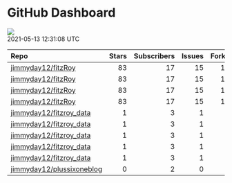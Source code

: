 GitHub Dashboard
================

![](https://github.com/jimmyday12/status/workflows/Render%20Status/badge.svg)  
2021-05-13 12:31:08 UTC

| Repo                                                                      | Stars | Subscribers | Issues | Forks | Status                                                                                                                                                                               | Commit                                                                                                                                                                               |
| :------------------------------------------------------------------------ | ----: | ----------: | -----: | ----: | :----------------------------------------------------------------------------------------------------------------------------------------------------------------------------------- | :----------------------------------------------------------------------------------------------------------------------------------------------------------------------------------- |
| [jimmyday12/fitzRoy](https://github.com/jimmyday12/fitzRoy)               |    83 |          17 |     15 |    19 | [![](https://github.com/jimmyday12/fitzRoy/workflows/R-CMD-check/badge.svg)](https://github.com/jimmyday12/fitzRoy/actions/runs/831981190)                                           | <a href="https://github.com/jimmyday12/fitzRoy/commit/2394e1378837238940a887332ef2748122d69548" title="fixes #147 - updating error message for `check_source`">2394e1</a>            |
| [jimmyday12/fitzRoy](https://github.com/jimmyday12/fitzRoy)               |    83 |          17 |     15 |    19 | [![](https://github.com/jimmyday12/fitzRoy/workflows/pkgdown/badge.svg)](https://github.com/jimmyday12/fitzRoy/actions/runs/678597120)                                               | <a href="https://github.com/jimmyday12/fitzRoy/commit/2394e1378837238940a887332ef2748122d69548" title="fixes #147 - updating error message for `check_source`">2394e1</a>            |
| [jimmyday12/fitzRoy](https://github.com/jimmyday12/fitzRoy)               |    83 |          17 |     15 |    19 | [![](https://github.com/jimmyday12/fitzRoy/workflows/Commands/badge.svg)](https://github.com/jimmyday12/fitzRoy/actions/runs/740878610)                                              | <a href="https://github.com/jimmyday12/fitzRoy/commit/2394e1378837238940a887332ef2748122d69548" title="fixes #147 - updating error message for `check_source`">2394e1</a>            |
| [jimmyday12/fitzRoy](https://github.com/jimmyday12/fitzRoy)               |    83 |          17 |     15 |    19 | [![](https://github.com/jimmyday12/fitzRoy/workflows/Render%20README/badge.svg)](https://github.com/jimmyday12/fitzRoy/actions/runs/663564569)                                       | <a href="https://github.com/jimmyday12/fitzRoy/commit/43f8751cb4e4c722d8867867913d6930c8d9c30a" title="updating workflows">43f875</a>                                                |
| [jimmyday12/fitzroy\_data](https://github.com/jimmyday12/fitzroy_data)    |     1 |           3 |      1 |     0 | [![](https://github.com/jimmyday12/fitzroy_data/workflows/update%20data/badge.svg)](https://github.com/jimmyday12/fitzroy_data/actions/runs/30566608)                                | <a href="https://github.com/jimmyday12/fitzroy_data/commit/513395df69da59ea026a522360ebf3542ef535b3" title="Merge branch 'master' of github.com:jimmyday12/fitzroy_data">513395</a>  |
| [jimmyday12/fitzroy\_data](https://github.com/jimmyday12/fitzroy_data)    |     1 |           3 |      1 |     0 | [![](https://github.com/jimmyday12/fitzroy_data/workflows/test%20script/badge.svg)](https://github.com/jimmyday12/fitzroy_data/actions/runs/30568704)                                | <a href="https://github.com/jimmyday12/fitzroy_data/commit/d1eab30fb9dc7c6b4901b562cf4f2e9006812e67" title="fixing install line">d1eab3</a>                                          |
| [jimmyday12/fitzroy\_data](https://github.com/jimmyday12/fitzroy_data)    |     1 |           3 |      1 |     0 | [![](https://github.com/jimmyday12/fitzroy_data/workflows/schedule%20script/badge.svg)](https://github.com/jimmyday12/fitzroy_data/actions/runs/30568431)                            | <a href="https://github.com/jimmyday12/fitzroy_data/commit/f4691ba1420dbbbece8520463bc737a41826f7b6" title="testing">f4691b</a>                                                      |
| [jimmyday12/fitzroy\_data](https://github.com/jimmyday12/fitzroy_data)    |     1 |           3 |      1 |     0 | [![](https://github.com/jimmyday12/fitzroy_data/workflows/testing%20that%20R%20script%20runs/badge.svg)](https://github.com/jimmyday12/fitzroy_data/actions/runs/30651218)           | <a href="https://github.com/jimmyday12/fitzroy_data/commit/c043fd96eb1477958dfbbdc5bb160d6b99c45e4d" title="Update test_schedule.yml">c043fd</a>                                     |
| [jimmyday12/fitzroy\_data](https://github.com/jimmyday12/fitzroy_data)    |     1 |           3 |      1 |     0 | [![](https://github.com/jimmyday12/fitzroy_data/workflows/get%20new%20data/badge.svg)](https://github.com/jimmyday12/fitzroy_data/actions/runs/835619199)                            | <a href="https://github.com/jimmyday12/fitzroy_data/commit/83a0e1931fe2f64d67653512ab187e3705bed0d7" title="updating weekly_data_process">83a0e1</a>                                 |
| [jimmyday12/plussixoneblog](https://github.com/jimmyday12/plussixoneblog) |     0 |           2 |      0 |     1 | [![](https://github.com/jimmyday12/plussixoneblog/workflows/Get%20new%20data%20and%20rebuild%20site/badge.svg)](https://github.com/jimmyday12/plussixoneblog/actions/runs/838691434) | <a href="https://github.com/jimmyday12/plussixoneblog/commit/8f99218f3212be9ce5584410ac669ac91f9efaa9" title="Commit from GitHub Actions (Get new data and rebuild site)">8f9921</a> |
